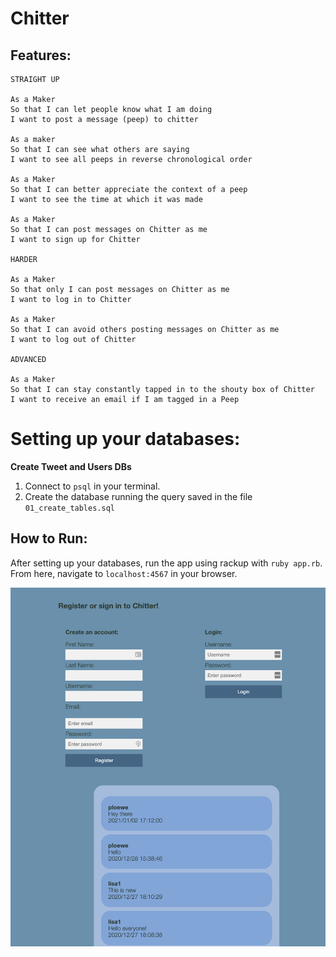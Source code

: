Chitter
=================
Features:
-------

```
STRAIGHT UP

As a Maker
So that I can let people know what I am doing  
I want to post a message (peep) to chitter

As a maker
So that I can see what others are saying  
I want to see all peeps in reverse chronological order

As a Maker
So that I can better appreciate the context of a peep
I want to see the time at which it was made

As a Maker
So that I can post messages on Chitter as me
I want to sign up for Chitter

HARDER

As a Maker
So that only I can post messages on Chitter as me
I want to log in to Chitter

As a Maker
So that I can avoid others posting messages on Chitter as me
I want to log out of Chitter

ADVANCED

As a Maker
So that I can stay constantly tapped in to the shouty box of Chitter
I want to receive an email if I am tagged in a Peep
```



# Setting up your databases:

**Create Tweet and Users DBs**

1. Connect to ```psql``` in your terminal.
2. Create the database running the query saved in the file  ```01_create_tables.sql```


## How to Run:

After setting up your databases, run the app using rackup with ```ruby app.rb```.
From here, navigate to ```localhost:4567``` in your browser.

![Homepage](Homepage.png)
